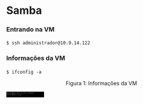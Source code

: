 # Samba

### Entrando na VM

``$ ssh administrador@10.9.14.122``


### Informações da VM

``$ ifconfig -a``

<p><center> Figura 1: Informações da VM </center></p>
<img src="figures/samba/image1.png" alt=""
     title="Figura 1: Informações da VM" width="100" height="auto"/></br>


